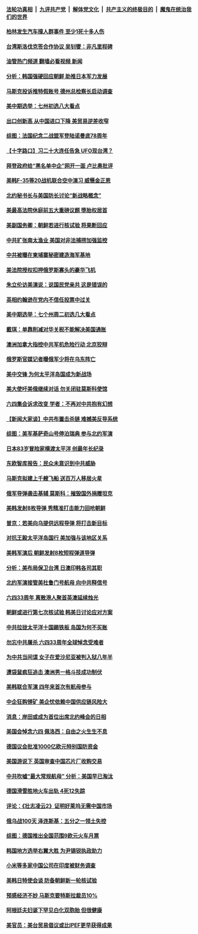 ####  [法轮功真相](../../../../basic/blob/master/README.md?t=06082302) &nbsp;|&nbsp; [九评共产党](../../../../9ping.md/blob/master/README.md?t=06082302) &nbsp;|&nbsp; [解体党文化](../../../../jtdwh.md/blob/master/README.md?t=06082302)  &nbsp;|&nbsp; [共产主义的终极目的](../../../../gczydzjmd.md/blob/master/README.md?t=06082302) &nbsp;|&nbsp; [魔鬼在统治我们的世界](../../../../mgztzwmdsj.md/blob/master/README.md?t=06082302) 

#### [柏林发生汽车撞人群事件 至少1死十多人伤](../pages/nsc418/n13754960.md?t=06082302) 

#### [台湾斯洛伐克签合作协议 吴钊燮：非凡里程碑](../pages/nsc418/n13754915.md?t=06082302) 

#### [油管热门频道 翻墙必看视频 新闻](http://45.76.130.85:81/youtube.html?06082302)

#### [分析：韩国强硬回应朝鲜 助推日本军力发展](../pages/nsc418/n13754630.md?t=06082302) 

#### [马斯克投诉推特假账号 德州总检察长启动调查](../pages/nsc418/n13754414.md?t=06082302) 

#### [美中期选举：七州初选八大看点](../pages/nsc418/n13754288.md?t=06082302) 

#### [出口创新高 从中国进口下降 美贸易逆差收窄](../pages/nsc418/n13754360.md?t=06082302) 

#### [组图：法国纪念二战盟军登陆诺曼底78周年](../pages/nsc418/n13754068.md?t=06082302) 

#### [【十字路口】习二十大连任告急 UFO现台湾？](../pages/nsc418/n13754219.md?t=06082302) 

#### [拜登政府给“黑名单中企”网开一面 卢比奥批评](../pages/nsc418/n13754340.md?t=06082302) 

#### [美韩F-35等20战机联合空中演习 威慑金正恩](../pages/nsc418/n13754284.md?t=06082302) 

#### [北约秘书长与美国防长讨论“新战略概念”](../pages/nsc418/n13754325.md?t=06082302) 

#### [美最高法院休庭前五大重磅议题 堕胎权居首](../pages/nsc418/n13751188.md?t=06082302) 

#### [美副国务卿：朝鲜若进行核试验 将果断回应](../pages/nsc418/n13754039.md?t=06082302) 

#### [中共扩张南太渔业 美国对非法捕捞加强监控](../pages/nsc418/n13753956.md?t=06082302) 

#### [中共被曝在柬埔寨秘密建造海军基地](../pages/nsc418/n13753906.md?t=06082302) 

#### [美法院授权扣押俄罗斯寡头的豪华飞机](../pages/nsc418/n13753860.md?t=06082302) 

#### [朱立伦访美演说：说国民党亲共 这是错误的](../pages/nsc418/n13753782.md?t=06082302) 

#### [英相约翰逊在党内不信任投票中过关](../pages/nsc418/n13753607.md?t=06082302) 

#### [美中期选举：七个州周二初选几大看点](../pages/nsc418/n13753568.md?t=06082302) 

#### [戴琪：单靠削减对华关税不能解决美国通胀](../pages/nsc418/n13753645.md?t=06082302) 

#### [澳洲加拿大指控中共军机危险行动 北京狡辩](../pages/nsc418/n13753556.md?t=06082302) 

#### [俄罗斯官媒记者曝俄军少将在乌东阵亡](../pages/nsc418/n13753573.md?t=06082302) 

#### [美中交锋 为何太平洋岛国成为新战场](../pages/nsc418/n13753575.md?t=06082302) 

#### [美大使吁美俄继续对话 勿关闭驻莫斯科使馆](../pages/nsc418/n13753440.md?t=06082302) 

#### [六四集会诉求改变 学者：不再对中共抱有幻想](../pages/nsc418/n13753532.md?t=06082302) 

#### [【新闻大家谈】中共布置击杀链 难撼美反导系统](../pages/nsc418/n13753489.md?t=06082302) 

#### [组图：美军基萨奇山号停泊瑞典 参与北约军演](../pages/nsc418/n13753356.md?t=06082302) 

#### [日本83岁冒险家横渡太平洋 创最年长纪录](../pages/nsc418/n13753108.md?t=06082302) 

#### [东欧智库报告：民众未意识到中共威胁](../pages/nsc418/n13753296.md?t=06082302) 

#### [马斯克拟建上千艘飞船 送百万人移居火星](../pages/nsc418/n13753158.md?t=06082302) 

#### [俄军导弹袭击基辅 莫斯科：摧毁国外捐赠坦克](../pages/nsc418/n13753127.md?t=06082302) 

#### [美韩发射8枚导弹 秀精准打击能力回呛朝鲜](../pages/nsc418/n13753095.md?t=06082302) 

#### [普京：若美向乌提供远程导弹 将打击新目标](../pages/nsc418/n13752865.md?t=06082302) 

#### [对抗王毅太平洋岛国行 美加强与该地区关系](../pages/nsc418/n13752906.md?t=06082302) 

#### [美韩军演后 朝鲜发射8枚短程弹道导弹](../pages/nsc418/n13752806.md?t=06082302) 

#### [分析：美布局保卫台湾 日澳印韩各司其职](../pages/nsc418/n13751378.md?t=06082302) 

#### [北约军演接管美杜鲁门号航母 向中共释信号](../pages/nsc418/n13751927.md?t=06082302) 

#### [六四33周年 离散港人聚首英澳延续烛光](../pages/nsc418/n13752591.md?t=06082302) 

#### [朝鲜或进行第七次核试验 韩美日讨论应对方案](../pages/nsc418/n13752358.md?t=06082302) 

#### [中共拉拢太平洋十国踢铁板 岛国为何不买账](../pages/nsc418/n13752471.md?t=06082302) 

#### [勿忘中共屠杀 六四33周年全球悼念受难者](../pages/nsc418/n13752461.md?t=06082302) 

#### [为中共当间谍 女子在爱沙尼亚被判入狱八年半](../pages/nsc418/n13752434.md?t=06082302) 

#### [遭袋鼠疯狂追击 澳洲男一格斗技成功制伏](../pages/nsc418/n13752208.md?t=06082302) 

#### [美韩联合军演 四年来首次有航母参与](../pages/nsc418/n13752328.md?t=06082302) 

#### [中企狂购锂矿 美企忧依赖中国供应链风险大](../pages/nsc418/n13752297.md?t=06082302) 

#### [消息：岸田或成为首位出席北约峰会的日相](../pages/nsc418/n13752191.md?t=06082302) 

#### [美国会悼念六四 佩洛西：自由之火生生不息](../pages/nsc418/n13752143.md?t=06082302) 

#### [德国议会批准1000亿欧元特别国防资金](../pages/nsc418/n13752061.md?t=06082302) 

#### [美国游说下 英国审查中国芯片厂收购交易](../pages/nsc418/n13751935.md?t=06082302) 

#### [中共吹嘘“最大常规航母” 分析：美国早已淘汰](../pages/nsc418/n13751624.md?t=06082302) 

#### [德国滑雪胜地火车出轨 4死12失踪](../pages/nsc418/n13751735.md?t=06082302) 

#### [评论：《壮志凌云2》证明好莱坞无需中国市场](../pages/nsc418/n13751832.md?t=06082302) 

#### [俄乌战100天 泽连斯基：五分之一领土失控](../pages/nsc418/n13751764.md?t=06082302) 

#### [组图：德国推出全国范围9欧元火车月票](../pages/nsc418/n13751473.md?t=06082302) 

#### [韩国地方选举右翼大胜 为尹锡锐执政助力](../pages/nsc418/n13751702.md?t=06082302) 

#### [小米等多家中国公司在印度被财务调查](../pages/nsc418/n13751723.md?t=06082302) 

#### [美韩日特使会谈 防备朝鲜新一轮核试验](../pages/nsc418/n13751641.md?t=06082302) 

#### [预感经济不妙 马斯克要特斯拉裁员10%](../pages/nsc418/n13751653.md?t=06082302) 

#### [阿根廷夫妇诞下罕见白化双胞胎 但很健康](../pages/nsc418/n13751463.md?t=06082302) 

#### [美官员：美台贸易倡议或比IPEF更早获得成果](../pages/nsc418/n13751454.md?t=06082302) 

<img src='http://gfw-breaker.win/goodnews/indexes/nsc418.md' width='0px' height='0px'/>
